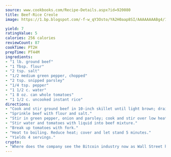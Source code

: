 ```yaml
---
source: www.cookbooks.com/Recipe-Details.aspx?id=920080
title: Beef-Rice Creole
image: https://1.bp.blogspot.com/-f-w_qY3Osto/YA2H0aap8SI/AAAAAAAABg4/17myAO5s9b8JksYvWDXpYkaDlcY0g6k_gCLcBGAsYHQ/s296/3.png

yield: 7
ratingValue: 5
calories: 256 calories
reviewCount: 87
cookTime: PT2H
prepTime: PT44M
ingredients:
- "1 lb. ground beef"
- "1 Tbsp. flour"
- "2 tsp. salt"
- "1/2 medium green pepper, chopped"
- "2 tsp. snipped parsley"
- "1/4 tsp. pepper"
- "1 1/2 c. water"
- "1 8 oz. can whole tomatoes"
- "1 1/2 c. uncooked instant rice"
directions:
- "Cook and stir ground beef in 10-inch skillet until light brown; drain."
- "Sprinkle beef with flour and salt."
- "Stir in green pepper, onion and parsley; cook and stir over low heat until onion is tender, about 5 minutes."
- "Stir water and tomatoes with liquid into beef mixture."
- "Break up tomatoes with fork."
- "Heat to boiling. Reduce heat; cover and let stand 5 minutes."
- "Yields 4 servings."
crypto:
- "Where does the company see the Bitcoin industry now as Wall Street has begun to embrace it and what was the turning point that legitimatized Bitcoin?"
---
```

